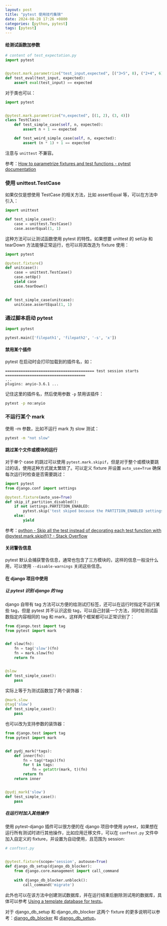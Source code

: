 ```yaml
---
layout: post
title: "pytest 使用技巧集锦"
date: 2024-08-28 17:26 +0800
categories: [python, pytest]
tags: [pytest]
---
```




#### 给测试函数加参数

```python
# content of test_expectation.py
import pytest


@pytest.mark.parametrize("test_input,expected", [("3+5", 8), ("2+4", 6), ("6*9", 42)])
def test_eval(test_input, expected):
    assert eval(test_input) == expected
```

对于类也可以：

```python
import pytest


@pytest.mark.parametrize("n,expected", [(1, 2), (3, 4)])
class TestClass:
    def test_simple_case(self, n, expected):
        assert n + 1 == expected

    def test_weird_simple_case(self, n, expected):
        assert (n * 1) + 1 == expected
```

注意与 `unittest` 不兼容。

参考：[How to parametrize fixtures and test functions - pytest documentation](https://docs.pytest.org/en/stable/how-to/parametrize.html)



### 使用 unittest.TestCase

如果仅仅是想使用 TestCase 的相关方法，比如 assertEqual 等，可以在方法中引入：

```python
import unittest

def test_simple_case():
    case = unittest.TestCase()
    case.asserEqual(1, 1)
```

这种方法可以让测试函数使用 pytest 的特性。如果想要 unittest 的 setUp 和 tearDown 方法能够正常运行，也可以将其改造为 fixture 使用：

```python
import pytest

@pytest.fixture()
def unitcase():
    case = unittest.TestCase()
    case.setUp()
    yield case
    case.tearDown()
    

def test_simple_case(unitcase):
    unitcase.assertEqual(1, 1)
```



### 通过脚本启动 pytest

```python
import pytest

pytest.main(['filepath1', 'filepath2', '-s', 'x'])
```



#### 禁用某个插件

pytest 在启动时会打印加载到的插件名，如：

```
======================================== test session starts ====================================
...
plugins: anyio-3.6.1 ...
```

记住这里的插件名，然后使用参数 `-p` 禁用该插件：

```bash
pytest -p no:anyio
```



### 不运行某个 mark

使用 -m 参数，比如不运行 mark 为 slow 测试：

```bash
pytest -m "not slow"
```



#### 跳过某个文件或模块的运行

对于单个 case 的跳过可以使用 `pytest.mark.skipif`，但是对于整个或模块要跳过的话，使用这种方式就太繁琐了。可以定义 fixture 并设置 `auto_use=True` 确保每次运行时检查是否需要跳过：

```python
import pytest
from django.conf import settings

@pytest.fixture(auto_use=True)
def skip_if_partition_disabled():
    if not settings.PARTITION_ENABLED:
        pytest.skip('test skiped because the PARTITION_ENABLED settings disabled')
    else:
        yield
```



参考：[python - Skip all the test instead of decorating each test function with @pytest.mark.skipif()? - Stack Overflow](https://stackoverflow.com/questions/70090541/skip-all-the-test-instead-of-decorating-each-test-function-with-pytest-mark-ski)



#### 关闭警告信息

pytest 默认会捕获警告信息，通常也包含了三方模块的，这样的信息一般没什么用，可以使用 `--disable-warnings` 关闭这些信息。



#### 在 django 项目中使用

##### 让 pytest 识别 django 的 tag

django 自带有 tag 方法可以方便的给测试打标签，还可以在运行时指定不运行某些 tag，但是 pytest 并不认识这些 tag，可以自己封装一个方法，同时给测试函数指定内容相同的 tag 和 mark，这样两个框架都可以正常识别了：

```python
from django.test import tag
from pytest import mark


def slow(fn):
    fn = tag('slow')(fn)
    fn = mark.slow(fn)
    return fn


@slow
def test_simple_case():
    pass
```

实际上等于为测试函数加了两个装饰器：

```python
@mark.slow
@tag('slow')
def test_simple_case():
    pass
```

也可以改为支持参数的装饰器：

```python
from django.test import tag
from pytest import mark


def pydj_mark(*tags):
    def inner(fn):
        fn = tag(*tags)(fn)
        for t in tags:
            fn = getattr(mark, t)(fn)
        return fn
    return inner


@pydj_mark('slow')
def test_simple_case():
    pass
```



##### 在运行时加入其他操作

使用 pytest-django 插件可以很方便的在 django 项目中使用 pytest，如果想在运行所有测试时进行其他操作，比如应用迁移文件，可以在 `conftest.py` 文件中加入自定义的 fixture，并设置为自动使用，且范围为 session:

```python
# conftest.py


@pytest.fixture(scope='session', autouse=True)
def django_db_setup(django_db_blocker):
    from django.core.management import call_command
    
    with django_db_blocker.unblock():
        call_command('migrate')
```

此外也可以在该方法中创建测试数据库，并在运行结束后删除测试用的数据库，具体可以参考 [Using a template database for tests](https://pytest-django.readthedocs.io/en/latest/database.html#using-a-template-database-for-tests)。

对于 django_db_setup 和 django_db_blocker 这两个 fixture 的更多说明可以参考：[django_db_blocker](https://pytest-django.readthedocs.io/en/latest/database.html#django-db-blocker) 和 [django_db_setup](https://pytest-django.readthedocs.io/en/latest/database.html#django-db-setup)。
